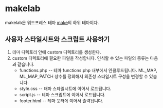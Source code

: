 makelab
=======

makelab은 워드프레스 테마 [make](//github.com/thethemefoundry/make)의 하위 테마이다.

사용자 스타일시트와 스크립트 사용하기
-------------------------------------

1. 테마 디렉토리 안에 custom 디렉토리를 생성한다.
2. custom 디렉토리에 필요한 파일을 작성합니다. 인식할 수 있는 파일의 종류는 다음과 같습니다.
    * functions.php -- 테마 functions.php 내부에서 인클루드됩니다. ML_MAP, ML_MAP_PATCH 상수를 정의해서 의존성 스타일시트 구성을 변경할 수 있습니다.
    * style.css -- 태마 스타일시트에 이어서 로드됩니다.
    * script.js -- 테마 스크립트에 이어서 로드됩니다.
    * footer.html -- 테마 풋터에 이어서 출력됩니다.

